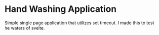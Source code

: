 # Hand Washing Application

Simple single page application that utilizes set timeout. I made this to test he waters of svelte.

